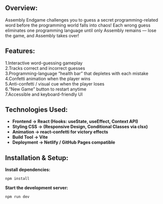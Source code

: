 ## **Overview:**
Assembly Endgame challenges you to guess a secret programming-related word before the programming world falls into chaos!
Each wrong guess eliminates one programming language until only Assembly remains — lose the game, and Assembly takes over!

## **Features:**
1.Interactive word-guessing gameplay \
2.Tracks correct and incorrect guesses \
3.Programming-language “health bar” that depletes with each mistake \
4.Confetti animation when the player wins \
5.Anti-confetti / visual cue when the player loses \
6.“New Game” button to restart anytime \
7.Accessible and keyboard-friendly UI

## **Technologies Used:**
- **Frontend    ->	React (Hooks: useState, useEffect, Context API)**
- **Styling	CSS ->  (Responsive Design, Conditional Classes via clsx)**
- **Animation   ->	react-confetti for victory effects**
- **Build Tool  ->	Vite**
- **Deployment  ->	Netlify / GitHub Pages compatible**

## **Installation & Setup:**

**Install dependencies:**
```
npm install
```

**Start the development server:**
```
npm run dev
```
